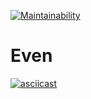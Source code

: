 [![Maintainability](https://api.codeclimate.com/v1/badges/476a57618d2eff384d56/maintainability)](https://codeclimate.com/github/smthw/java-project-61/maintainability)

# Even
[![asciicast](https://asciinema.org/a/yF9vUGEX7R0Ghm4gLfeyJ3gXR.svg)](https://asciinema.org/a/yF9vUGEX7R0Ghm4gLfeyJ3gXR)